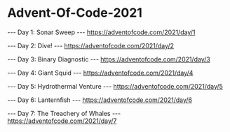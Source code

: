 # Advent-Of-Code-2021

--- Day 1: Sonar Sweep ---
https://adventofcode.com/2021/day/1

--- Day 2: Dive! ---
https://adventofcode.com/2021/day/2

--- Day 3: Binary Diagnostic ---
https://adventofcode.com/2021/day/3

--- Day 4: Giant Squid ---
https://adventofcode.com/2021/day/4

--- Day 5: Hydrothermal Venture ---
https://adventofcode.com/2021/day/5

--- Day 6: Lanternfish ---
https://adventofcode.com/2021/day/6

--- Day 7: The Treachery of Whales ---
https://adventofcode.com/2021/day/7
